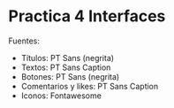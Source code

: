 # Practica 4 Interfaces

Fuentes:
 - Títulos: PT Sans (negrita)
 - Textos: PT Sans Caption
 - Botones: PT Sans (negrita)
 - Comentarios y likes: PT Sans Caption
 - Iconos: Fontawesome
